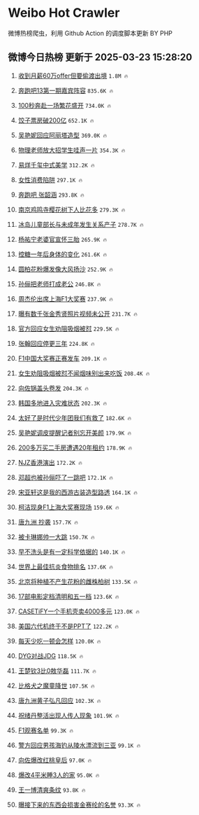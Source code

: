 # Weibo Hot Crawler 



微博热榜爬虫，利用 Github Action 的调度脚本更新 BY PHP 


## 微博今日热榜 更新于 2025-03-23 15:28:20 
1. [收到月薪60万offer但要偷渡出境](https://s.weibo.com/weibo?q=%23%E6%94%B6%E5%88%B0%E6%9C%88%E8%96%AA60%E4%B8%87offer%E4%BD%86%E8%A6%81%E5%81%B7%E6%B8%A1%E5%87%BA%E5%A2%83%23&t=31&band_rank=1&Refer=top) `1.8M 🔥` 

1. [奔跑吧13第一期嘉宾阵容](https://s.weibo.com/weibo?q=%23%E5%A5%94%E8%B7%91%E5%90%A713%E7%AC%AC%E4%B8%80%E6%9C%9F%E5%98%89%E5%AE%BE%E9%98%B5%E5%AE%B9%23&t=31&band_rank=2&Refer=top) `835.6K 🔥` 

1. [100秒奔赴一场繁花盛开](https://s.weibo.com/weibo?q=%23100%E7%A7%92%E5%A5%94%E8%B5%B4%E4%B8%80%E5%9C%BA%E7%B9%81%E8%8A%B1%E7%9B%9B%E5%BC%80%23&t=31&band_rank=3&Refer=top) `734.0K 🔥` 

1. [饺子票房破200亿](https://s.weibo.com/weibo?q=%23%E9%A5%BA%E5%AD%90%E7%A5%A8%E6%88%BF%E7%A0%B4200%E4%BA%BF%23&t=31&band_rank=4&Refer=top) `652.1K 🔥` 

1. [吴艳妮回应阿丽塔造型](https://s.weibo.com/weibo?q=%23%E5%90%B4%E8%89%B3%E5%A6%AE%E5%9B%9E%E5%BA%94%E9%98%BF%E4%B8%BD%E5%A1%94%E9%80%A0%E5%9E%8B%23&t=31&band_rank=5&Refer=top) `369.0K 🔥` 

1. [物理老师放大招学生哇声一片](https://s.weibo.com/weibo?q=%23%E7%89%A9%E7%90%86%E8%80%81%E5%B8%88%E6%94%BE%E5%A4%A7%E6%8B%9B%E5%AD%A6%E7%94%9F%E5%93%87%E5%A3%B0%E4%B8%80%E7%89%87%23&t=31&band_rank=6&Refer=top) `354.3K 🔥` 

1. [易烊千玺中式美学](https://s.weibo.com/weibo?q=%23%E6%98%93%E7%83%8A%E5%8D%83%E7%8E%BA%E4%B8%AD%E5%BC%8F%E7%BE%8E%E5%AD%A6%23&t=31&band_rank=7&Refer=top) `312.2K 🔥` 

1. [女性消费陷阱](https://s.weibo.com/weibo?q=%E5%A5%B3%E6%80%A7%E6%B6%88%E8%B4%B9%E9%99%B7%E9%98%B1&t=31&band_rank=8&Refer=top) `297.1K 🔥` 

1. [奔跑吧 张韶涵](https://s.weibo.com/weibo?q=%E5%A5%94%E8%B7%91%E5%90%A7%20%E5%BC%A0%E9%9F%B6%E6%B6%B5&t=31&band_rank=9&Refer=top) `293.8K 🔥` 

1. [南京鸡鸣寺樱花树下人比花多](https://s.weibo.com/weibo?q=%23%E5%8D%97%E4%BA%AC%E9%B8%A1%E9%B8%A3%E5%AF%BA%E6%A8%B1%E8%8A%B1%E6%A0%91%E4%B8%8B%E4%BA%BA%E6%AF%94%E8%8A%B1%E5%A4%9A%23&t=31&band_rank=10&Refer=top) `279.3K 🔥` 

1. [冰岛儿童部长与未成年发生关系产子](https://s.weibo.com/weibo?q=%23%E5%86%B0%E5%B2%9B%E5%84%BF%E7%AB%A5%E9%83%A8%E9%95%BF%E4%B8%8E%E6%9C%AA%E6%88%90%E5%B9%B4%E5%8F%91%E7%94%9F%E5%85%B3%E7%B3%BB%E4%BA%A7%E5%AD%90%23&t=31&band_rank=11&Refer=top) `278.7K 🔥` 

1. [杨祐宁老婆官宣怀三胎](https://s.weibo.com/weibo?q=%23%E6%9D%A8%E7%A5%90%E5%AE%81%E8%80%81%E5%A9%86%E5%AE%98%E5%AE%A3%E6%80%80%E4%B8%89%E8%83%8E%23&t=31&band_rank=12&Refer=top) `265.9K 🔥` 

1. [控糖一年后身体的变化](https://s.weibo.com/weibo?q=%E6%8E%A7%E7%B3%96%E4%B8%80%E5%B9%B4%E5%90%8E%E8%BA%AB%E4%BD%93%E7%9A%84%E5%8F%98%E5%8C%96&t=31&band_rank=13&Refer=top) `261.6K 🔥` 

1. [圆柏花粉爆发像大风扬沙](https://s.weibo.com/weibo?q=%23%E5%9C%86%E6%9F%8F%E8%8A%B1%E7%B2%89%E7%88%86%E5%8F%91%E5%83%8F%E5%A4%A7%E9%A3%8E%E6%89%AC%E6%B2%99%23&t=31&band_rank=14&Refer=top) `252.9K 🔥` 

1. [孙俪把老师打成老公](https://s.weibo.com/weibo?q=%23%E5%AD%99%E4%BF%AA%E6%8A%8A%E8%80%81%E5%B8%88%E6%89%93%E6%88%90%E8%80%81%E5%85%AC%23&t=31&band_rank=15&Refer=top) `246.8K 🔥` 

1. [周杰伦出席上海F1大奖赛](https://s.weibo.com/weibo?q=%23%E5%91%A8%E6%9D%B0%E4%BC%A6%E5%87%BA%E5%B8%AD%E4%B8%8A%E6%B5%B7F1%E5%A4%A7%E5%A5%96%E8%B5%9B%23&t=31&band_rank=16&Refer=top) `237.9K 🔥` 

1. [曝有数千张金秀贤照片视频未公开](https://s.weibo.com/weibo?q=%23%E6%9B%9D%E6%9C%89%E6%95%B0%E5%8D%83%E5%BC%A0%E9%87%91%E7%A7%80%E8%B4%A4%E7%85%A7%E7%89%87%E8%A7%86%E9%A2%91%E6%9C%AA%E5%85%AC%E5%BC%80%23&t=31&band_rank=17&Refer=top) `231.7K 🔥` 

1. [官方回应女生劝阻吸烟被怼](https://s.weibo.com/weibo?q=%23%E5%AE%98%E6%96%B9%E5%9B%9E%E5%BA%94%E5%A5%B3%E7%94%9F%E5%8A%9D%E9%98%BB%E5%90%B8%E7%83%9F%E8%A2%AB%E6%80%BC%23&t=31&band_rank=18&Refer=top) `229.5K 🔥` 

1. [张翰回应停更三年](https://s.weibo.com/weibo?q=%23%E5%BC%A0%E7%BF%B0%E5%9B%9E%E5%BA%94%E5%81%9C%E6%9B%B4%E4%B8%89%E5%B9%B4%23&t=31&band_rank=19&Refer=top) `224.8K 🔥` 

1. [F1中国大奖赛正赛发车](https://s.weibo.com/weibo?q=%23F1%E4%B8%AD%E5%9B%BD%E5%A4%A7%E5%A5%96%E8%B5%9B%E6%AD%A3%E8%B5%9B%E5%8F%91%E8%BD%A6%23&t=31&band_rank=20&Refer=top) `209.1K 🔥` 

1. [女生劝阻吸烟被怼不闻烟味别出来吃饭](https://s.weibo.com/weibo?q=%23%E5%A5%B3%E7%94%9F%E5%8A%9D%E9%98%BB%E5%90%B8%E7%83%9F%E8%A2%AB%E6%80%BC%E4%B8%8D%E9%97%BB%E7%83%9F%E5%91%B3%E5%88%AB%E5%87%BA%E6%9D%A5%E5%90%83%E9%A5%AD%23&t=31&band_rank=21&Refer=top) `208.4K 🔥` 

1. [向佐锅盖头卷发](https://s.weibo.com/weibo?q=%E5%90%91%E4%BD%90%E9%94%85%E7%9B%96%E5%A4%B4%E5%8D%B7%E5%8F%91&t=31&band_rank=22&Refer=top) `204.3K 🔥` 

1. [韩国多地进入灾难状态](https://s.weibo.com/weibo?q=%23%E9%9F%A9%E5%9B%BD%E5%A4%9A%E5%9C%B0%E8%BF%9B%E5%85%A5%E7%81%BE%E9%9A%BE%E7%8A%B6%E6%80%81%23&t=31&band_rank=23&Refer=top) `202.3K 🔥` 

1. [太好了是时代少年团我们有救了](https://s.weibo.com/weibo?q=%E5%A4%AA%E5%A5%BD%E4%BA%86%E6%98%AF%E6%97%B6%E4%BB%A3%E5%B0%91%E5%B9%B4%E5%9B%A2%E6%88%91%E4%BB%AC%E6%9C%89%E6%95%91%E4%BA%86&t=31&band_rank=24&Refer=top) `182.6K 🔥` 

1. [吴艳妮调皮提醒记者别忘开美颜](https://s.weibo.com/weibo?q=%23%E5%90%B4%E8%89%B3%E5%A6%AE%E8%B0%83%E7%9A%AE%E6%8F%90%E9%86%92%E8%AE%B0%E8%80%85%E5%88%AB%E5%BF%98%E5%BC%80%E7%BE%8E%E9%A2%9C%23&t=31&band_rank=25&Refer=top) `179.9K 🔥` 

1. [200多万买二手房遭遇20年租约](https://s.weibo.com/weibo?q=%23200%E5%A4%9A%E4%B8%87%E4%B9%B0%E4%BA%8C%E6%89%8B%E6%88%BF%E9%81%AD%E9%81%8720%E5%B9%B4%E7%A7%9F%E7%BA%A6%23&t=31&band_rank=26&Refer=top) `178.9K 🔥` 

1. [NJZ香港演出](https://s.weibo.com/weibo?q=NJZ%E9%A6%99%E6%B8%AF%E6%BC%94%E5%87%BA&t=31&band_rank=27&Refer=top) `172.2K 🔥` 

1. [邓超也被孙俪吓了一跳吧](https://s.weibo.com/weibo?q=%23%E9%82%93%E8%B6%85%E4%B9%9F%E8%A2%AB%E5%AD%99%E4%BF%AA%E5%90%93%E4%BA%86%E4%B8%80%E8%B7%B3%E5%90%A7%23&t=31&band_rank=28&Refer=top) `172.1K 🔥` 

1. [宋亚轩这是我的西游古装造型路透](https://s.weibo.com/weibo?q=%23%E5%AE%8B%E4%BA%9A%E8%BD%A9%E8%BF%99%E6%98%AF%E6%88%91%E7%9A%84%E8%A5%BF%E6%B8%B8%E5%8F%A4%E8%A3%85%E9%80%A0%E5%9E%8B%E8%B7%AF%E9%80%8F%23&t=31&band_rank=29&Refer=top) `164.1K 🔥` 

1. [柯洁现身F1上海大奖赛现场](https://s.weibo.com/weibo?q=%23%E6%9F%AF%E6%B4%81%E7%8E%B0%E8%BA%ABF1%E4%B8%8A%E6%B5%B7%E5%A4%A7%E5%A5%96%E8%B5%9B%E7%8E%B0%E5%9C%BA%23&t=31&band_rank=30&Refer=top) `159.6K 🔥` 

1. [唐九洲 抄袭](https://s.weibo.com/weibo?q=%E5%94%90%E4%B9%9D%E6%B4%B2%20%E6%8A%84%E8%A2%AD&t=31&band_rank=31&Refer=top) `157.7K 🔥` 

1. [被卡琳娜帅一大跳](https://s.weibo.com/weibo?q=%E8%A2%AB%E5%8D%A1%E7%90%B3%E5%A8%9C%E5%B8%85%E4%B8%80%E5%A4%A7%E8%B7%B3&t=31&band_rank=32&Refer=top) `150.7K 🔥` 

1. [早不洗头是有一定科学依据的](https://s.weibo.com/weibo?q=%23%E6%97%A9%E4%B8%8D%E6%B4%97%E5%A4%B4%E6%98%AF%E6%9C%89%E4%B8%80%E5%AE%9A%E7%A7%91%E5%AD%A6%E4%BE%9D%E6%8D%AE%E7%9A%84%23&t=31&band_rank=33&Refer=top) `140.1K 🔥` 

1. [世界上最佳抗炎食物排名](https://s.weibo.com/weibo?q=%E4%B8%96%E7%95%8C%E4%B8%8A%E6%9C%80%E4%BD%B3%E6%8A%97%E7%82%8E%E9%A3%9F%E7%89%A9%E6%8E%92%E5%90%8D&t=31&band_rank=34&Refer=top) `137.6K 🔥` 

1. [北京将种植不产生花粉的雌株柏树](https://s.weibo.com/weibo?q=%23%E5%8C%97%E4%BA%AC%E5%B0%86%E7%A7%8D%E6%A4%8D%E4%B8%8D%E4%BA%A7%E7%94%9F%E8%8A%B1%E7%B2%89%E7%9A%84%E9%9B%8C%E6%A0%AA%E6%9F%8F%E6%A0%91%23&t=31&band_rank=35&Refer=top) `133.5K 🔥` 

1. [17部电影定档清明和五一档](https://s.weibo.com/weibo?q=%2317%E9%83%A8%E7%94%B5%E5%BD%B1%E5%AE%9A%E6%A1%A3%E6%B8%85%E6%98%8E%E5%92%8C%E4%BA%94%E4%B8%80%E6%A1%A3%23&t=31&band_rank=36&Refer=top) `123.6K 🔥` 

1. [CASETiFY一个手机壳卖4000多元](https://s.weibo.com/weibo?q=%23CASETiFY%E4%B8%80%E4%B8%AA%E6%89%8B%E6%9C%BA%E5%A3%B3%E5%8D%964000%E5%A4%9A%E5%85%83%23&t=31&band_rank=37&Refer=top) `123.0K 🔥` 

1. [美国六代机终于不是PPT了](https://s.weibo.com/weibo?q=%23%E7%BE%8E%E5%9B%BD%E5%85%AD%E4%BB%A3%E6%9C%BA%E7%BB%88%E4%BA%8E%E4%B8%8D%E6%98%AFPPT%E4%BA%86%23&t=31&band_rank=38&Refer=top) `122.2K 🔥` 

1. [每天少吃一顿会怎样](https://s.weibo.com/weibo?q=%23%E6%AF%8F%E5%A4%A9%E5%B0%91%E5%90%83%E4%B8%80%E9%A1%BF%E4%BC%9A%E6%80%8E%E6%A0%B7%23&t=31&band_rank=39&Refer=top) `120.0K 🔥` 

1. [DYG对战JDG](https://s.weibo.com/weibo?q=%23DYG%E5%AF%B9%E6%88%98JDG%23&t=31&band_rank=40&Refer=top) `118.5K 🔥` 

1. [王楚钦3比0敖华磊](https://s.weibo.com/weibo?q=%23%E7%8E%8B%E6%A5%9A%E9%92%A63%E6%AF%940%E6%95%96%E5%8D%8E%E7%A3%8A%23&t=31&band_rank=41&Refer=top) `111.7K 🔥` 

1. [比格犬之魔童降世](https://s.weibo.com/weibo?q=%E6%AF%94%E6%A0%BC%E7%8A%AC%E4%B9%8B%E9%AD%94%E7%AB%A5%E9%99%8D%E4%B8%96&t=31&band_rank=42&Refer=top) `107.5K 🔥` 

1. [唐九洲黄子弘凡回应](https://s.weibo.com/weibo?q=%23%E5%94%90%E4%B9%9D%E6%B4%B2%E9%BB%84%E5%AD%90%E5%BC%98%E5%87%A1%E5%9B%9E%E5%BA%94%23&t=31&band_rank=43&Refer=top) `102.3K 🔥` 

1. [祝绪丹整活出现人传人现象](https://s.weibo.com/weibo?q=%E7%A5%9D%E7%BB%AA%E4%B8%B9%E6%95%B4%E6%B4%BB%E5%87%BA%E7%8E%B0%E4%BA%BA%E4%BC%A0%E4%BA%BA%E7%8E%B0%E8%B1%A1&t=31&band_rank=44&Refer=top) `101.9K 🔥` 

1. [F1观赛名单](https://s.weibo.com/weibo?q=F1%E8%A7%82%E8%B5%9B%E5%90%8D%E5%8D%95&t=31&band_rank=45&Refer=top) `99.3K 🔥` 

1. [警方回应男孩海钓从陵水漂流到三亚](https://s.weibo.com/weibo?q=%23%E8%AD%A6%E6%96%B9%E5%9B%9E%E5%BA%94%E7%94%B7%E5%AD%A9%E6%B5%B7%E9%92%93%E4%BB%8E%E9%99%B5%E6%B0%B4%E6%BC%82%E6%B5%81%E5%88%B0%E4%B8%89%E4%BA%9A%23&t=31&band_rank=46&Refer=top) `99.1K 🔥` 

1. [向佐爆改红桃皇后](https://s.weibo.com/weibo?q=%E5%90%91%E4%BD%90%E7%88%86%E6%94%B9%E7%BA%A2%E6%A1%83%E7%9A%87%E5%90%8E&t=31&band_rank=47&Refer=top) `97.0K 🔥` 

1. [爆改4平米睡3人的家](https://s.weibo.com/weibo?q=%E7%88%86%E6%94%B94%E5%B9%B3%E7%B1%B3%E7%9D%A13%E4%BA%BA%E7%9A%84%E5%AE%B6&t=31&band_rank=48&Refer=top) `95.0K 🔥` 

1. [王一博清爽条纹](https://s.weibo.com/weibo?q=%23%E7%8E%8B%E4%B8%80%E5%8D%9A%E6%B8%85%E7%88%BD%E6%9D%A1%E7%BA%B9%23&t=31&band_rank=49&Refer=top) `93.8K 🔥` 

1. [曝接下来的东西会损害金赛纶的名誉](https://s.weibo.com/weibo?q=%23%E6%9B%9D%E6%8E%A5%E4%B8%8B%E6%9D%A5%E7%9A%84%E4%B8%9C%E8%A5%BF%E4%BC%9A%E6%8D%9F%E5%AE%B3%E9%87%91%E8%B5%9B%E7%BA%B6%E7%9A%84%E5%90%8D%E8%AA%89%23&t=31&band_rank=50&Refer=top) `93.3K 🔥` 

